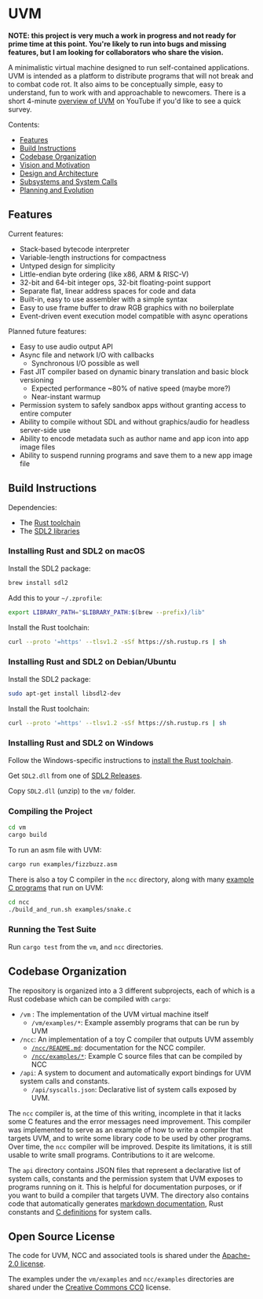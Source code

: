 # UVM

**NOTE: this project is very much a work in progress and not ready for prime time at this point. You're likely to run
into bugs and missing features, but I am looking for collaborators who share the vision.**

A minimalistic virtual machine designed to run self-contained applications. UVM is intended as a platform to distribute
programs that will not break and to combat code rot. It also aims to be conceptually simple, easy to understand, fun to work
with and approachable to newcomers. There is a short 4-minute [overview of UVM](https://www.youtube.com/watch?v=q9-o45B_qsA)
on YouTube if you'd like to see a quick survey.

Contents:
- [Features](#features)
- [Build Instructions](#build-instructions)
- [Codebase Organization](#codebase-organization)
- [Vision and Motivation](doc/vision.md)
- [Design and Architecture](doc/design.md)
- [Subsystems and System Calls](doc/syscalls.md)
- [Planning and Evolution](doc/planning.md)

## Features

Current features:
- Stack-based bytecode interpreter
- Variable-length instructions for compactness
- Untyped design for simplicity
- Little-endian byte ordering (like x86, ARM & RISC-V)
- 32-bit and 64-bit integer ops, 32-bit floating-point support
- Separate flat, linear address spaces for code and data
- Built-in, easy to use assembler with a simple syntax
- Easy to use frame buffer to draw RGB graphics with no boilerplate
- Event-driven event execution model compatible with async operations

Planned future features:
- Easy to use audio output API
- Async file and network I/O with callbacks
  - Synchronous I/O possible as well
- Fast JIT compiler based on dynamic binary translation and basic block versioning
  - Expected performance ~80% of native speed (maybe more?)
  - Near-instant warmup
- Permission system to safely sandbox apps without granting access to entire computer
- Ability to compile without SDL and without graphics/audio for headless server-side use
- Ability to encode metadata such as author name and app icon into app image files
- Ability to suspend running programs and save them to a new app image file

## Build Instructions

Dependencies:
- The [Rust toolchain](https://www.rust-lang.org/tools/install)
- The [SDL2 libraries](https://wiki.libsdl.org/SDL2/Installation)

### Installing Rust and SDL2 on macOS

Install the SDL2 package:
```sh
brew install sdl2
```

Add this to your `~/.zprofile`:
```sh
export LIBRARY_PATH="$LIBRARY_PATH:$(brew --prefix)/lib"
```

Install the Rust toolchain:
```sh
curl --proto '=https' --tlsv1.2 -sSf https://sh.rustup.rs | sh
```

### Installing Rust and SDL2 on Debian/Ubuntu

Install the SDL2 package:
```sh
sudo apt-get install libsdl2-dev
```

Install the Rust toolchain:
```sh
curl --proto '=https' --tlsv1.2 -sSf https://sh.rustup.rs | sh
```

### Installing Rust and SDL2 on Windows

Follow the Windows-specific instructions to [install the Rust toolchain](https://www.rust-lang.org/tools/install).

Get `SDL2.dll` from one of [SDL2 Releases](https://github.com/libsdl-org/SDL/releases).

Copy `SDL2.dll` (unzip) to the `vm/` folder.

### Compiling the Project

```sh
cd vm
cargo build
```

To run an asm file with UVM:
```sh
cargo run examples/fizzbuzz.asm
```

There is also a toy C compiler in the `ncc` directory, along with many [example C programs](ncc/examples) that run on UVM:
```sh
cd ncc
./build_and_run.sh examples/snake.c
```

### Running the Test Suite

Run `cargo test` from the `vm`, and `ncc` directories.

## Codebase Organization

The repository is organized into a 3 different subprojects, each of which is a Rust codebase which can be compiled with `cargo`:

- `/vm` : The implementation of the UVM virtual machine itself
  - `/vm/examples/*`: Example assembly programs that can be run by UVM
- `/ncc`: An implementation of a toy C compiler that outputs UVM assembly
  - [`/ncc/README.md`](ncc/README.md): documentation for the NCC compiler.
  - [`/ncc/examples/*`](ncc/examples): Example C source files that can be compiled by NCC
- `/api`: A system to document and automatically export bindings for UVM system calls and constants.
  - `/api/syscalls.json`: Declarative list of system calls exposed by UVM.

The `ncc` compiler is, at the time of this writing, incomplete in that it lacks some C features and the error messages need improvement. This compiler
was implemented to serve as an example of how to write a compiler that targets UVM, and to write some library code to be used by other programs. Over
time, the `ncc` compiler will be improved. Despite its limitations, it is still usable to write small programs. Contributions to it are welcome.

The `api` directory contains JSON files that represent a declarative list of system calls, constants and the permission system that UVM exposes
to programs running on it. This is helpful for documentation purposes, or if you want to build a compiler that targets UVM. The directory also contains
code that automatically generates [markdown documentation](doc/syscalls.md), Rust constants and [C definitions](ncc/include/uvm/syscalls.h) for system calls.

## Open Source License

The code for UVM, NCC and associated tools is shared under the [Apache-2.0 license](https://github.com/maximecb/uvm/blob/main/LICENSE).

The examples under the `vm/examples` and `ncc/examples` directories are shared under the [Creative Commons CC0](https://creativecommons.org/publicdomain/zero/1.0/) license.
